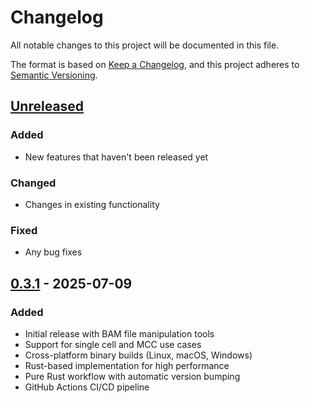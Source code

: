 # Changelog

All notable changes to this project will be documented in this file.

The format is based on [Keep a Changelog](https://keepachangelog.com/en/1.0.0/),
and this project adheres to [Semantic Versioning](https://semver.org/spec/v2.0.0.html).

## [Unreleased]

### Added

- New features that haven't been released yet

### Changed

- Changes in existing functionality

### Fixed

- Any bug fixes

## [0.3.1] - 2025-07-09

### Added

- Initial release with BAM file manipulation tools
- Support for single cell and MCC use cases
- Cross-platform binary builds (Linux, macOS, Windows)
- Rust-based implementation for high performance
- Pure Rust workflow with automatic version bumping
- GitHub Actions CI/CD pipeline

[Unreleased]: https://github.com/alsmith151/BamNado/compare/v0.3.1...HEAD
[0.3.1]: https://github.com/alsmith151/BamNado/releases/tag/v0.3.1
